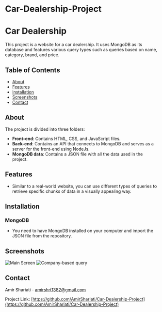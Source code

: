 # Car-Dealership-Project

# Car Dealership

This project is a website for a car dealership. It uses MongoDB as its database and features various query types such as queries based on name, category, brand, and price.

## Table of Contents

- [About](#about)
- [Features](#features)
- [Installation](#installation)
- [Screenshots](#screenshots)
- [Contact](#contact)

## About

The project is divided into three folders:

- **Front-end**: Contains HTML, CSS, and JavaScript files.
- **Back-end**: Contains an API that connects to MongoDB and serves as a server for the front-end using NodeJs.
- **MongoDB data**: Contains a JSON file with all the data used in the project.

## Features

- Similar to a real-world website, you can use different types of queries to retrieve specific chunks of data in a visually appealing way.

## Installation

### MongoDB

- You need to have MongoDB installed on your computer and import the JSON file from the repository.

## Screenshots

![Main Screen](https://github.com/AmirShariati/Car-Dealership-Project/assets/126683177/31a0bd62-e438-41e0-a996-18c58988c768)
![Company-based query](https://github.com/AmirShariati/Car-Dealership-Project/assets/126683177/259ae466-7d59-48eb-a636-7c9082816ccf)

## Contact

Amir Shariati - [amirshrt1382@gmail.com](mailto:amirshrt1382@gmail.com)

Project Link: [https://github.com/AmirShariati/Car-Dealership-Project](https://github.com/AmirShariati/Car-Dealership-Project)
